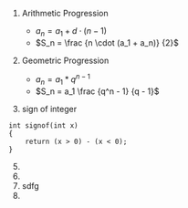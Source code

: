 1. Arithmetic Progression
   - $a_n = a_1 + d \cdot (n - 1)$
   - $S_n = \frac {n \cdot (a_1 + a_n)} {2}$
     
2. Geometric Progression
   - $a_n = a_1 * q^{n-1}$
   - $S_n = a_1 \frac {q^n - 1} {q - 1}$ 

3. sign of integer
```
int signof(int x)
{
    return (x > 0) - (x < 0);
}
```
5. 
6. 
7. sdfg
8. 